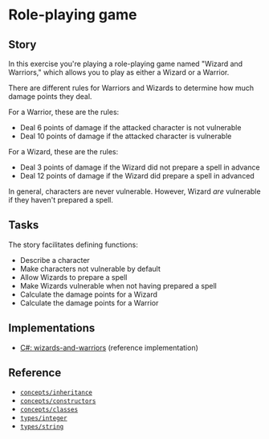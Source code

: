 # Role-playing game

## Story

In this exercise you're playing a role-playing game named "Wizard and Warriors," which allows you to play as either a Wizard or a Warrior.

There are different rules for Warriors and Wizards to determine how much damage points they deal.

For a Warrior, these are the rules:

- Deal 6 points of damage if the attacked character is not vulnerable
- Deal 10 points of damage if the attacked character is vulnerable

For a Wizard, these are the rules:

- Deal 3 points of damage if the Wizard did not prepare a spell in advance
- Deal 12 points of damage if the Wizard did prepare a spell in advanced

In general, characters are never vulnerable. However, Wizard _are_ vulnerable if they haven't prepared a spell.

## Tasks

The story facilitates defining functions:

- Describe a character
- Make characters not vulnerable by default
- Allow Wizards to prepare a spell
- Make Wizards vulnerable when not having prepared a spell
- Calculate the damage points for a Wizard
- Calculate the damage points for a Warrior

## Implementations

- [C#: wizards-and-warriors][implementation-csharp] (reference implementation)

## Reference

- [`concepts/inheritance`][concepts-inheritance]
- [`concepts/constructors`][concepts-constructors]
- [`concepts/classes`][concepts-classes]
- [`types/integer`][types-integer]
- [`types/string`][types-string]

[concepts-classes]: ../concepts/classes.md
[concepts-constructors]: ../concepts/constructors.md
[concepts-inheritance]: ../concepts/inheritance.md
[types-integer]: ../types/integer.md
[types-string]: ../types/string.md
[implementation-csharp]: ../../languages/csharp/exercises/concept/wizards-and-warriors/.docs/instructions.md
